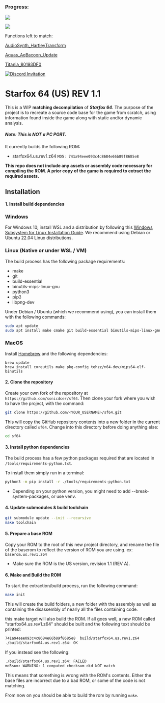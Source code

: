 ### Progress:

<p align="left">
    <a href="" alt="SF64_Total_NonMatchingFunctions">
        <img src="https://img.shields.io/badge/Functions%20decompiled:%202951%2F2951-100%25-Yellow" /></a>
</p>
<p align="left">
    <a href="" alt="SF64_Total_MatchingFunctions">
        <img src="https://img.shields.io/badge/Matching%20Functions:%202948%2F2951-99.90%25-yellow" /></a>
</p>

Functions left to match:

[AudioSynth_HartleyTransform](https://decomp.me/scratch/7N88x)

[Aquas_AqBacoon_Update](https://decomp.me/scratch/cyJAV)

[Titania_80193DF0](https://decomp.me/scratch/aOI9e)

[![Discord Invitation](https://discordapp.com/api/guilds/1190102597521133700/widget.png?style=banner2 'Starfox 64')](https://discord.gg/tuwdmuTTqc)

# Starfox 64 (US) REV 1.1

This is a WIP **matching decompilation** of ***Starfox 64***. The purpose of the project is to recreate a source code base for the game from scratch, using information found inside the game along with static and/or dynamic analysis.

##### Note: This is NOT a PC PORT.

It currently builds the following ROM:

* starfox64.us.rev1.z64 `MD5: 741a94eee093c4c8684e66b89f8685e8`

**This repo does not include any assets or assembly code necessary for compiling the ROM. A prior copy of the game is required to extract the required assets.**

## Installation

#### 1. Install build dependencies

### Windows

For Windows 10, install WSL and a distribution by following this
[Windows Subsystem for Linux Installation Guide](https://docs.microsoft.com/en-us/windows/wsl/install-win10).
We recommend using Debian or Ubuntu 22.04 Linux distributions.

### Linux (Native or under WSL / VM)

The build process has the following package requirements:

* make
* git
* build-essential
* binutils-mips-linux-gnu
* python3
* pip3
* libpng-dev

Under Debian / Ubuntu (which we recommend using), you can install them with the following commands:

```bash
sudo apt update
sudo apt install make cmake git build-essential binutils-mips-linux-gnu python3 python3-pip clang-format-14 clang-tidy clang-tools
```

### MacOS

Install [Homebrew](https://brew.sh) and the following dependencies:
```
brew update
brew install coreutils make pkg-config tehzz/n64-dev/mips64-elf-binutils
```

#### 2. Clone the repository

Create your own fork of the repository at `https://github.com/sonicdcer/sf64`. Then clone your fork where you wish to have the project, with the command:

```bash
git clone https://github.com/<YOUR_USERNAME>/sf64.git
```

This will copy the GitHub repository contents into a new folder in the current directory called `sf64`. Change into this directory before doing anything else:

```bash
cd sf64
```

#### 3. Install python dependencies

The build process has a few python packages required that are located in `/tools/requirements-python.txt`.

To install them simply run in a terminal:

```bash
python3 -m pip install -r ./tools/requirements-python.txt
```
* Depending on your python version, you might need to add  --break-system-packages, or use venv.

#### 4. Update submodules & build toolchain

```bash
git submodule update --init --recursive
make toolchain
```

#### 5. Prepare a base ROM

Copy your ROM to the root of this new project directory, and rename the file of the baserom to reflect the version of ROM you are using. ex: `baserom.us.rev1.z64`
* Make sure the ROM is the US version, revision 1.1 (REV A).

#### 6. Make and Build the ROM

To start the extraction/build process, run the following command:

```bash
make init
```
This will create the build folders, a new folder with the assembly as well as containing the disassembly of nearly all the files containing code.

this make target will also build the ROM. If all goes well, a new ROM called "starfox64.us.rev1.z64" should be built and the following text should be printed:

```bash
741a94eee093c4c8684e66b89f8685e8  build/starfox64.us.rev1.z64
./build/starfox64.us.rev1.z64: OK
```

If you instead see the following:

```bash
./build/starfox64.us.rev1.z64: FAILED
md5sum: WARNING: 1 computed checksum did NOT match
```

This means that something is wrong with the ROM's contents. Either the base files are incorrect due to a bad ROM, or some of the code is not matching.

From now on you should be able to build the rom by running `make`.
